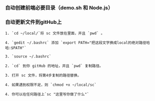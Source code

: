 ### 自动创建前端必要目录（demo.sh 和 Node.js）


### 自动更新文件到gitHub上

	1. `cd ~/local/`将 sc 文件放在里面，并且 `pwd` 。

	4. `gedit ~/.bashrc` 添加 `export PATH="把这段文字换成local的绝对路径哈哈:$PATH"`

	3. `source ~/.bashrc`

	2. `cd` 到你 gitHub 的地址，并且 `pwd` 复制路径。

	3. 打开 sc 文件，将第4步复制的路径替换。

	4. 如果遇到权限不足，则 `chmod +x ~/local/sc`

	4. 你可以在任何路径上`sc "这里写你做了什么"`

	




